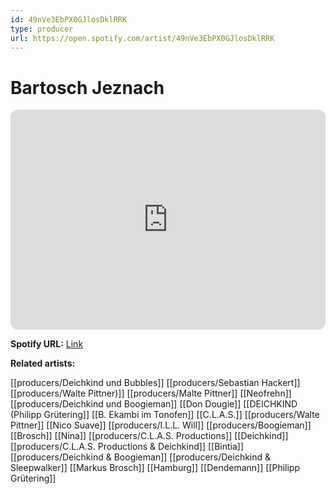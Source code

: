 ```yaml
---
id: 49nVe3EbPX0GJlosDklRRK
type: producer
url: https://open.spotify.com/artist/49nVe3EbPX0GJlosDklRRK
---
```

# Bartosch Jeznach

<iframe style="border-radius:12px" src="https://open.spotify.com/embed/artist/49nVe3EbPX0GJlosDklRRK" width="100%" height="352" frameBorder="0" allowfullscreen="" allow="autoplay; clipboard-write; encrypted-media; fullscreen; picture-in-picture" loading="lazy"></iframe>

**Spotify URL:** [Link](https://open.spotify.com/artist/49nVe3EbPX0GJlosDklRRK)

**Related artists:**

[[producers/Deichkind und Bubbles]]
[[producers/Sebastian Hackert]]
[[producers/Walte Pittner)]]
[[producers/Malte Pittner]]
[[Neofrehn]]
[[producers/Deichkind und Boogieman]]
[[Don Dougie]]
[[DEICHKIND (Philipp Grütering]]
[[B. Ekambi im Tonofen]]
[[C.L.A.S.]]
[[producers/Walte Pittner]]
[[Nico Suave]]
[[producers/I.L.L. Will]]
[[producers/Boogieman]]
[[Brosch]]
[[Nina]]
[[producers/C.L.A.S. Productions]]
[[Deichkind]]
[[producers/C.L.A.S. Productions & Deichkind]]
[[Bintia]]
[[producers/Deichkind & Boogieman]]
[[producers/Deichkind & Sleepwalker]]
[[Markus Brosch]]
[[Hamburg]]
[[Dendemann]]
[[Philipp Grütering]]
